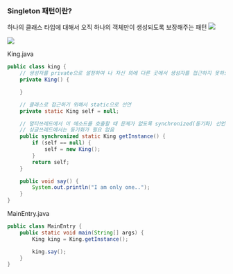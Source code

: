 ### Singleton 패턴이란?

하나의 클래스 타입에 대해서 오직 하나의 객체만이 생성되도록 보장해주는 패턴
![](https://velog.velcdn.com/images/sanizzang00/post/be8bccb6-1d08-4151-bac8-b989d002bb46/image.png)

![](https://velog.velcdn.com/images/sanizzang00/post/cae42ca7-c184-46b3-a405-a679db22b9b4/image.png)

King.java

```java
public class king {
    // 생성자를 private으로 설정하여 나 자신 외에 다른 곳에서 생성자를 접근하지 못하도록 함
    private King() {

    }

    // 클래스로 접근하기 위해서 static으로 선언
    private static King self = null;

    // 멀티쓰레드에서 이 메소드를 호출할 때 문제가 없도록 synchronized(동기화) 선언
    // 싱글쓰레드에서는 동기화가 필요 없음
    public synchronized static King getInstance() {
        if (self == null) {
            self = new King();
        }
        return self;
    }

    public void say() {
        System.out.println("I am only one..");
    }
}
```

MainEntry.java

```java
public class MainEntry {
    public static void main(String[] args) {
        King king = King.getInstance();

        king.say();
    }
}
```
